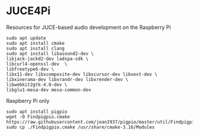 # JUCE4Pi
Resources for JUCE-based audio development on the Raspberry Pi

```console
sudo apt update
sudo apt install cmake
sudo apt install clang
sudo apt install libasound2-dev \
libjack-jackd2-dev ladspa-sdk \
libcurl4-openssl-dev  \
libfreetype6-dev \
libx11-dev libxcomposite-dev libxcursor-dev libxext-dev \
libxinerama-dev libxrandr-dev libxrender-dev \
libwebkit2gtk-4.0-dev \
libglu1-mesa-dev mesa-common-dev
```

Raspberry Pi only

````console
sudo apt install pigpio
wget -O Findpigpio.cmake https://raw.githubusercontent.com/joan2937/pigpio/master/util/Findpigpio.cmake
sudo cp ./Findpigpio.cmake /usr/share/cmake-3.16/Modules


